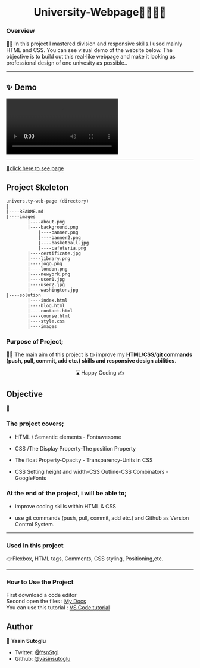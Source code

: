 <h1 align="center">University-Webpage👩‍🎓👨‍🎓</h1>

<h3>Overview</h3>
👨‍💻 In this project I mastered division and responsive skills.I used mainly HTML and CSS. You can see visual demo of the website below. The objective is to build out this real-like webpage and make it looking as professional design of one univesity as possible..
<hr>

## ✨ Demo
<!-- 
 <p align="center">
  <img width="700" align="center" src="http://g.recordit.co/P4F0zpRieM.gif" alt="demo"/>   
</p> -->

![Alt text](https://ezgif.com/video-to-webp/ezgif-5-d74dcc97cc14.mp4) 

<hr>

[📍click here to see page](https://yasinsutoglu.github.io/university-webpage/)

<!-- ------------------------------------------------------ -->

## Project Skeleton 

```
univers,ty-web-page (directory)
|
|----README.md                  
|----images              
        |----about.png   
        |----background.png
		    |----banner.png
		    |----banner2.png
		    |----basketball.jpg
		    |----cafeteria.png
        |----certificate.jpg
        |----library.png
        |----logo.png
        |----london.png
        |----newyork.png
        |----user1.jpg
        |----user2.jpg
        |----washington.jpg
|----solution
        |----index.html
        |----blog.html 
        |----contact.html 
        |----course.html  
        |----style.css   
        |----images
```

<!-- --------------------------------------- -->
### Purpose of Project;

👨‍💻 The main aim of this project is to improve my <b>HTML/CSS/git commands (push, pull, commit, add etc.) skills and responsive design abilities</b>.

<center> ⌛ Happy Coding  ✍ </center>


## Objective

🎯

### The project covers;

- HTML / Semantic elements - Fontawesome

- CSS /The Display Property-The position Property

- The float Property-Opacity - Transparency-Units in CSS

- CSS Setting height and width-CSS Outline-CSS Combinators - GoogleFonts

### At the end of the project, i will be able to;

- improve coding skills within HTML & CSS

- use git commands (push, pull, commit, add etc.) and Github as Version Control System.

<hr>
<h3>Used in this project</h3>

👉Flexbox, HTML tags, Comments, CSS styling, Positioning,etc.


<hr>
<h3>How to Use the Project</h3>
<span>First download a code editor </span>
<br><span>Second open the files : </span><a href='https://github.com/yasinsutoglu/university-webpage'>My Docs</a>
<br><span>You can use this tutorial : </span><a href='https://www.youtube.com/watch?v=fJEbVCrEMSE'>VS Code tutorial</a>

<!-- ------------------------------------------------------------------------- -->
<!-- ## 🚀 Usage

Make sure you have [npx](https://www.npmjs.com/package/npx) installed (`npx` is shipped by default since npm `5.2.0`)

Just run the following command at the root of your project and answer questions:

```sh
npx readme-md-generator
```

Or use default values for all questions (`-y`):

```sh
npx readme-md-generator -y
```

Use your own `ejs` README template (`-p`):

```sh
npx readme-md-generator -p path/to/my/own/template.md
```

You can find [ejs README template examples here](https://github.com/kefranabg/readme-md-generator/tree/master/templates). -->

<!-- -------------------------------------------------------------------------- -->

<!-- ## Code Contributors

This project exists thanks to all the people who contribute. [[Contribute](CONTRIBUTING.md)].
<a href="https://github.com/kefranabg/readme-md-generator/graphs/contributors"><img src="https://opencollective.com/readme-md-generator/contributors.svg?width=890&button=false" /></a>
 -->

<!-- ## 🤝 Contributing

Contributions, issues and feature requests are welcome.<br />
Feel free to check [issues page](https://github.com/kefranabg/readme-md-generator/issues) if you want to contribute.<br />
[Check the contributing guide](./CONTRIBUTING.md).<br /> -->


<!-- ------------------------------------------------------------------------------------- -->
## Author

👤 **Yasin Sutoglu**

- Twitter: [@YsnStgl](https://twitter.com/YsnStgl)
- Github: [@yasinsutoglu](https://github.com/yasinsutoglu)


